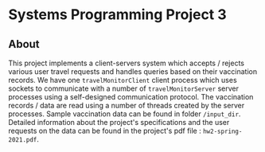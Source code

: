 # Systems Programming Project 3

## About
This project implements a client-servers system which accepts / rejects various user travel requests and handles queries based on their vaccination records. We have one ```travelMonitorClient``` client process which uses sockets to communicate with a number of ```travelMonitorServer```  server processes using a self-designed communication protocol. The vaccination records / data are read using a number of threads created by the server processes. Sample vaccination data can be found in folder ```/input_dir```. Detailed information about the project's specifications and the user requests on the data can be found in the project's pdf file : ```hw2-spring-2021.pdf```.
